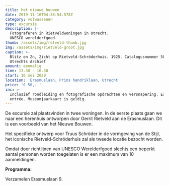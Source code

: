 ```yaml
---
title: het nieuwe bouwen
date: 2019-11-16T04:38:54.578Z
category: volwassenen
type: excursie
description: |-
  Fotograferen in Rietveldwoningen in Utrecht.
  UNESCO werelderfgoed.
thumb: /assets/img/retveld-thumb.jpg
img: /assets/img/rietveld-groot.jpg
caption: >-
  Blitz en Zn, Zicht op Rietveld-Schröderhuis. 1925. Catalogusnummer 58133 Het
  Utrechts Archief
amount: eenmalig
time: 13.30 - 16.30
start: 16 mei 2020
location: 'Erasmuslaan, Prins hendriklaan, Utrecht'
price: '€ 50,- '
inc: >-
  Inclusief rondleiding en fotografische opdrachten en versnapering. Exclusief
  entrée. Museumjaarkaart is geldig.
---
```

De excursie zal plaatsvinden in twee woningen. In de eerste plaats gaan we naar een herenhuis ontworpen door Gerrit Rietveld aan  de Erasmuslaan. Dit is een voorbeeld van het Nieuwe Bouwen. 

Het specifieke ontwerp voor Truus Schröder in de vormgeving van de Stijl, het iconische Rietveld-Schröderhuis zal als tweede locatie bezocht worden.

Omdat door richtlijnen van UNESCO Werelderfgoed slechts een beperkt aantal personen worden toegelaten is er een maximum van 10 aanmeldingen.

**Programma:**

Verzamelen Erasmuslaan 9.
